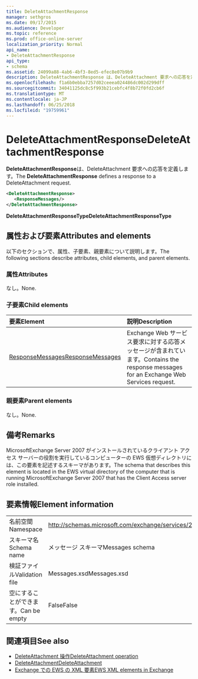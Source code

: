 ```yaml
---
title: DeleteAttachmentResponse
manager: sethgros
ms.date: 09/17/2015
ms.audience: Developer
ms.topic: reference
ms.prod: office-online-server
localization_priority: Normal
api_name:
- DeleteAttachmentResponse
api_type:
- schema
ms.assetid: 24099a88-4ab6-4bf3-8ed5-efec8e07b9b9
description: DeleteAttachmentResponse は、DeleteAttachment 要求への応答を定義します。
ms.openlocfilehash: f1a6b0ebba7257d02ceeea024486dc002d299dff
ms.sourcegitcommit: 34041125dc8c5f993b21cebfc4f8b72f0fd2cb6f
ms.translationtype: MT
ms.contentlocale: ja-JP
ms.lasthandoff: 06/25/2018
ms.locfileid: "19759961"
---
```

# <a name="deleteattachmentresponse"></a><span data-ttu-id="36b03-103">DeleteAttachmentResponse</span><span class="sxs-lookup"><span data-stu-id="36b03-103">DeleteAttachmentResponse</span></span>

<span data-ttu-id="36b03-104">**DeleteAttachmentResponse**は、DeleteAttachment 要求への応答を定義します。</span><span class="sxs-lookup"><span data-stu-id="36b03-104">The **DeleteAttachmentResponse** defines a response to a DeleteAttachment request.</span></span> 
  
```xml
<DeleteAttachmentResponse>
   <ResponseMessages/>
</DeleteAttachmentResponse>
```

<span data-ttu-id="36b03-105">**DeleteAttachmentResponseType**</span><span class="sxs-lookup"><span data-stu-id="36b03-105">**DeleteAttachmentResponseType**</span></span>

## <a name="attributes-and-elements"></a><span data-ttu-id="36b03-106">属性および要素</span><span class="sxs-lookup"><span data-stu-id="36b03-106">Attributes and elements</span></span>

<span data-ttu-id="36b03-107">以下のセクションで、属性、子要素、親要素について説明します。</span><span class="sxs-lookup"><span data-stu-id="36b03-107">The following sections describe attributes, child elements, and parent elements.</span></span>
  
### <a name="attributes"></a><span data-ttu-id="36b03-108">属性</span><span class="sxs-lookup"><span data-stu-id="36b03-108">Attributes</span></span>

<span data-ttu-id="36b03-109">なし。</span><span class="sxs-lookup"><span data-stu-id="36b03-109">None.</span></span>
  
### <a name="child-elements"></a><span data-ttu-id="36b03-110">子要素</span><span class="sxs-lookup"><span data-stu-id="36b03-110">Child elements</span></span>

|<span data-ttu-id="36b03-111">**要素**</span><span class="sxs-lookup"><span data-stu-id="36b03-111">**Element**</span></span>|<span data-ttu-id="36b03-112">**説明**</span><span class="sxs-lookup"><span data-stu-id="36b03-112">**Description**</span></span>|
|:-----|:-----|
|[<span data-ttu-id="36b03-113">ResponseMessages</span><span class="sxs-lookup"><span data-stu-id="36b03-113">ResponseMessages</span></span>](responsemessages.md) <br/> |<span data-ttu-id="36b03-114">Exchange Web サービス要求に対する応答メッセージが含まれています。</span><span class="sxs-lookup"><span data-stu-id="36b03-114">Contains the response messages for an Exchange Web Services request.</span></span>  <br/> |
   
### <a name="parent-elements"></a><span data-ttu-id="36b03-115">親要素</span><span class="sxs-lookup"><span data-stu-id="36b03-115">Parent elements</span></span>

<span data-ttu-id="36b03-116">なし。</span><span class="sxs-lookup"><span data-stu-id="36b03-116">None.</span></span>
  
## <a name="remarks"></a><span data-ttu-id="36b03-117">備考</span><span class="sxs-lookup"><span data-stu-id="36b03-117">Remarks</span></span>

<span data-ttu-id="36b03-118">MicrosoftExchange Server 2007 がインストールされているクライアント アクセス サーバーの役割を実行しているコンピューターの EWS 仮想ディレクトリには、この要素を記述するスキーマがあります。</span><span class="sxs-lookup"><span data-stu-id="36b03-118">The schema that describes this element is located in the EWS virtual directory of the computer that is running MicrosoftExchange Server 2007 that has the Client Access server role installed.</span></span>
  
## <a name="element-information"></a><span data-ttu-id="36b03-119">要素情報</span><span class="sxs-lookup"><span data-stu-id="36b03-119">Element information</span></span>

|||
|:-----|:-----|
|<span data-ttu-id="36b03-120">名前空間</span><span class="sxs-lookup"><span data-stu-id="36b03-120">Namespace</span></span>  <br/> |http://schemas.microsoft.com/exchange/services/2006/messages  <br/> |
|<span data-ttu-id="36b03-121">スキーマ名</span><span class="sxs-lookup"><span data-stu-id="36b03-121">Schema name</span></span>  <br/> |<span data-ttu-id="36b03-122">メッセージ スキーマ</span><span class="sxs-lookup"><span data-stu-id="36b03-122">Messages schema</span></span>  <br/> |
|<span data-ttu-id="36b03-123">検証ファイル</span><span class="sxs-lookup"><span data-stu-id="36b03-123">Validation file</span></span>  <br/> |<span data-ttu-id="36b03-124">Messages.xsd</span><span class="sxs-lookup"><span data-stu-id="36b03-124">Messages.xsd</span></span>  <br/> |
|<span data-ttu-id="36b03-125">空にすることができます。</span><span class="sxs-lookup"><span data-stu-id="36b03-125">Can be empty</span></span>  <br/> |<span data-ttu-id="36b03-126">False</span><span class="sxs-lookup"><span data-stu-id="36b03-126">False</span></span>  <br/> |
   
## <a name="see-also"></a><span data-ttu-id="36b03-127">関連項目</span><span class="sxs-lookup"><span data-stu-id="36b03-127">See also</span></span>

- [<span data-ttu-id="36b03-128">DeleteAttachment 操作</span><span class="sxs-lookup"><span data-stu-id="36b03-128">DeleteAttachment operation</span></span>](deleteattachment-operation.md)  
- [<span data-ttu-id="36b03-129">DeleteAttachment</span><span class="sxs-lookup"><span data-stu-id="36b03-129">DeleteAttachment</span></span>](deleteattachment.md)
- [<span data-ttu-id="36b03-130">Exchange での EWS の XML 要素</span><span class="sxs-lookup"><span data-stu-id="36b03-130">EWS XML elements in Exchange</span></span>](ews-xml-elements-in-exchange.md)

